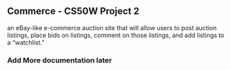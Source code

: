 ## Commerce - CS50W Project 2 

an eBay-like e-commerce auction site that will allow users to post auction listings, place bids on listings, comment on those listings, and add listings to a “watchlist.”


### Add More documentation later
